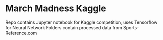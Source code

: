 # March Madness Kaggle

Repo contains Jupyter notebook for Kaggle competition, uses Tensorflow for Neural Network
Folders contain processed data from Sports-Reference.com
